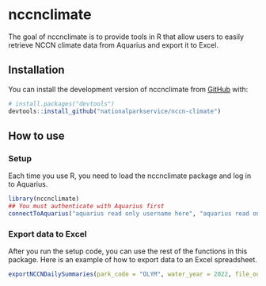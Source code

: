 
# nccnclimate

<!-- badges: start -->
<!-- badges: end -->

The goal of nccnclimate is to provide tools in R that allow users to easily retrieve NCCN climate data from Aquarius and export it to Excel.

## Installation

You can install the development version of nccnclimate from [GitHub](https://github.com/) with:

``` r
# install.packages("devtools")
devtools::install_github("nationalparkservice/nccn-climate")
```

## How to use

### Setup

Each time you use R, you need to load the nccnclimate package and log in to Aquarius.

``` r
library(nccnclimate)
## You must authenticate with Aquarius first
connectToAquarius("aquarius read only username here", "aquarius read only password here")
```

### Export data to Excel

After you run the setup code, you can use the rest of the functions in this package.
Here is an example of how to export data to an Excel spreadsheet.

``` r
exportNCCNDailySummaries(park_code = "OLYM", water_year = 2022, file_out = "test_file.xlsx")
```

